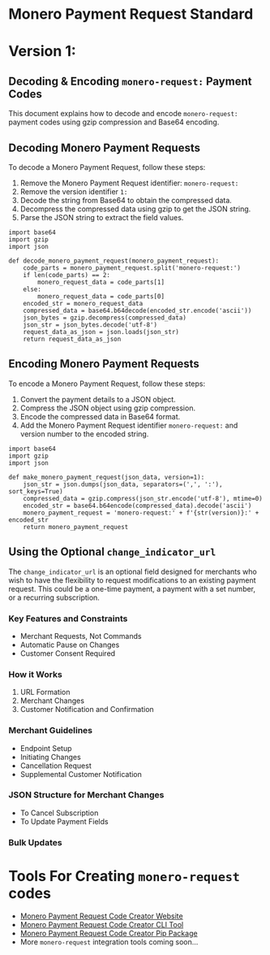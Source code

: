 # Monero Payment Request Standard

# Version 1:

## Decoding & Encoding `monero-request:` Payment Codes

This document explains how to decode and encode `monero-request:` payment codes using gzip compression and Base64 encoding.

## Decoding Monero Payment Requests

To decode a Monero Payment Request, follow these steps:

1. Remove the Monero Payment Request identifier: `monero-request:`
2. Remove the version identifier `1:`
3. Decode the string from Base64 to obtain the compressed data.
4. Decompress the compressed data using gzip to get the JSON string.
5. Parse the JSON string to extract the field values.

```
import base64
import gzip
import json

def decode_monero_payment_request(monero_payment_request):
    code_parts = monero_payment_request.split('monero-request:')
    if len(code_parts) == 2:
        monero_request_data = code_parts[1]
    else:
        monero_request_data = code_parts[0]
    encoded_str = monero_request_data
    compressed_data = base64.b64decode(encoded_str.encode('ascii'))
    json_bytes = gzip.decompress(compressed_data)
    json_str = json_bytes.decode('utf-8')
    request_data_as_json = json.loads(json_str)
    return request_data_as_json
```

## Encoding Monero Payment Requests

To encode a Monero Payment Request, follow these steps:

1. Convert the payment details to a JSON object.
2. Compress the JSON object using gzip compression.
3. Encode the compressed data in Base64 format.
4. Add the Monero Payment Request identifier `monero-request:` and version number to the encoded string.

```
import base64
import gzip
import json

def make_monero_payment_request(json_data, version=1):
    json_str = json.dumps(json_data, separators=(',', ':'), sort_keys=True)
    compressed_data = gzip.compress(json_str.encode('utf-8'), mtime=0)
    encoded_str = base64.b64encode(compressed_data).decode('ascii')
    monero_payment_request = 'monero-request:' + f'{str(version)}:' + encoded_str
    return monero_payment_request
```

## Using the Optional `change_indicator_url`

The `change_indicator_url` is an optional field designed for merchants who wish to have the flexibility to request modifications to an existing payment request. This could be a one-time payment, a payment with a set number, or a recurring subscription.

### Key Features and Constraints
- Merchant Requests, Not Commands
- Automatic Pause on Changes
- Customer Consent Required

### How it Works

1. URL Formation
2. Merchant Changes
3. Customer Notification and Confirmation

### Merchant Guidelines

- Endpoint Setup
- Initiating Changes
- Cancellation Request
- Supplemental Customer Notification

### JSON Structure for Merchant Changes

- To Cancel Subscription
- To Update Payment Fields

### Bulk Updates

# Tools For Creating `monero-request` codes

- [Monero Payment Request Code Creator Website](https://monerosub.tux.pizza/)
- [Monero Payment Request Code Creator CLI Tool](https://github.com/lukeprofits/Monero_Payment_Request_Code_Creator)
- [Monero Payment Request Code Creator Pip Package](https://github.com/lukeprofits/monero_payment_request)
- More `monero-request` integration tools coming soon...

